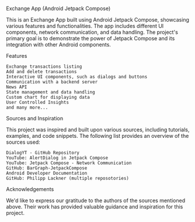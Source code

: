 Exchange App (Android Jetpack Compose)

This is an Exchange App built using Android Jetpack Compose, showcasing various features and functionalities. The app includes different UI components, network communication, and data handling. The project's primary goal is to demonstrate the power of Jetpack Compose and its integration with other Android components.

Features

    Exchange transactions listing
    Add and delete transactions
    Interactive UI components, such as dialogs and buttons
    Communication with a backend server
    News API
    State management and data handling
    Custom chart for displaying data
    User Controlled Insights
    and many more...

Sources and Inspiration

This project was inspired and built upon various sources, including tutorials, examples, and code snippets. The following list provides an overview of the sources used:

    DialogYT - GitHub Repository
    YouTube: AlertDialog in Jetpack Compose
    YouTube: Jetpack Compose - Network Communication
    GitHub: BarGraph-JetpackCompose
    Android Developer Documentation
    GitHub: Philipp Lackner (multiple reposotories)

Acknowledgements

We'd like to express our gratitude to the authors of the sources mentioned above. Their work has provided valuable guidance and inspiration for this project.